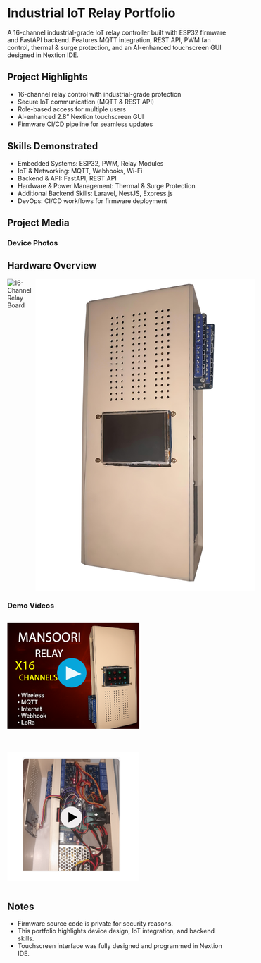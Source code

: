 # Industrial IoT Relay Portfolio

A 16-channel industrial-grade IoT relay controller built with ESP32 firmware and FastAPI backend. Features MQTT integration, REST API, PWM fan control, thermal & surge protection, and an AI-enhanced touchscreen GUI designed in Nextion IDE.

## Project Highlights
- 16-channel relay control with industrial-grade protection
- Secure IoT communication (MQTT & REST API)
- Role-based access for multiple users
- AI-enhanced 2.8” Nextion touchscreen GUI
- Firmware CI/CD pipeline for seamless updates

## Skills Demonstrated
- Embedded Systems: ESP32, PWM, Relay Modules
- IoT & Networking: MQTT, Webhooks, Wi-Fi
- Backend & API: FastAPI, REST API
- Hardware & Power Management: Thermal & Surge Protection
- Additional Backend Skills: Laravel, NestJS, Express.js
- DevOps: CI/CD workflows for firmware deployment

## Project Media

### Device Photos
## Hardware Overview
<div style="display: flex; gap: 10px;">
  <img src="docs/relay-x16.png" alt="16-Channel Relay Board" width="500"/>
  <img src="docs/mansoori-relay-case.png" alt="Case of x16 relay" width="500"/>
</div>

### Demo Videos
<div style="display: flex; gap: 20px; flex-wrap: wrap; align-items: center;">

  <a href="https://drive.google.com/file/d/1MGCB0fB2KWl_RKL3cDo0bGKrn-c_zvfe/view?usp=sharing"
     target="_blank" rel="noopener noreferrer">
    <img src="docs/Thumbnail.png" alt="Demo Video Thumbnail" width="300"/>
  </a>

  <a href="https://drive.google.com/file/d/17JpMd7C1Y9j4aAa2YxCbYHXK-l0a70tc/view?usp=sharing"
     target="_blank" rel="noopener noreferrer">
    <img src="docs/Hardware-thumbnail.png" alt="Hardware Demo Thumbnail" width="300"/>
  </a>

</div>



## Notes
- Firmware source code is private for security reasons.
- This portfolio highlights device design, IoT integration, and backend skills.
- Touchscreen interface was fully designed and programmed in Nextion IDE.
